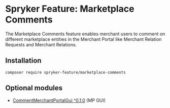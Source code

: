# Spryker Feature: Marketplace Comments

The Marketplace Comments feature enables merchant users to comment on different marketplace entities in the Merchant Portal like Merchant Relation Requests and Merchant Relations.

## Installation

```
composer require spryker-feature/marketplace-comments
```

## Optional modules
- [CommentMerchantPortalGui ^0.1.0](https://github.com/spryker/comment-merchant-portal-gui) (MP GUI)
